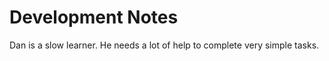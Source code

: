 Development Notes
=================


Dan is a slow learner. He needs a lot of help to complete very simple tasks.
